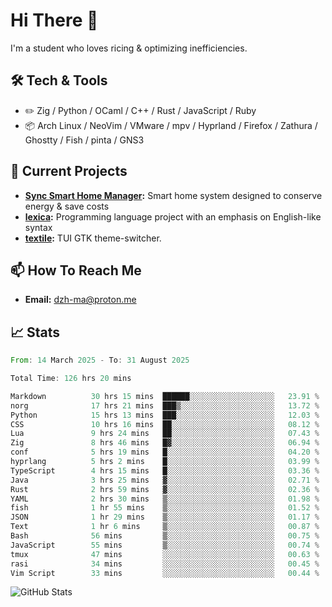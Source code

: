 # Hi There 👋
I'm a student who loves ricing & optimizing inefficiencies.
## 🛠️ Tech & Tools
- ✏️  Zig / Python / OCaml / C++ / Rust / JavaScript / Ruby
- 📦 Arch Linux / NeoVim / VMware / mpv / Hyprland / Firefox / Zathura / Ghostty / Fish / pinta / GNS3
## 🔭 Current Projects
- **[Sync Smart Home Manager](https://github.com/dzh-ma/sync):** Smart home system designed to conserve energy & save costs
- **[lexica](https://github.com/dzh-ma/lexica):** Programming language project with an emphasis on English-like syntax
- **[textile](https://github.com/dzh-ma/textile):** TUI GTK theme-switcher.
## 📫 How To Reach Me
- **Email:** [dzh-ma@proton.me](mailto:dzh-ma@proton.me)
## 📈 Stats
<!--START_SECTION:waka-->

```rust
From: 14 March 2025 - To: 31 August 2025

Total Time: 126 hrs 20 mins

Markdown          30 hrs 15 mins  ██████░░░░░░░░░░░░░░░░░░░   23.91 %
norg              17 hrs 21 mins  ███▒░░░░░░░░░░░░░░░░░░░░░   13.72 %
Python            15 hrs 13 mins  ███░░░░░░░░░░░░░░░░░░░░░░   12.03 %
CSS               10 hrs 16 mins  ██░░░░░░░░░░░░░░░░░░░░░░░   08.12 %
Lua               9 hrs 24 mins   ██░░░░░░░░░░░░░░░░░░░░░░░   07.43 %
Zig               8 hrs 46 mins   █▓░░░░░░░░░░░░░░░░░░░░░░░   06.94 %
conf              5 hrs 19 mins   █░░░░░░░░░░░░░░░░░░░░░░░░   04.20 %
hyprlang          5 hrs 2 mins    █░░░░░░░░░░░░░░░░░░░░░░░░   03.99 %
TypeScript        4 hrs 15 mins   █░░░░░░░░░░░░░░░░░░░░░░░░   03.36 %
Java              3 hrs 25 mins   ▓░░░░░░░░░░░░░░░░░░░░░░░░   02.71 %
Rust              2 hrs 59 mins   ▓░░░░░░░░░░░░░░░░░░░░░░░░   02.36 %
YAML              2 hrs 30 mins   ▒░░░░░░░░░░░░░░░░░░░░░░░░   01.98 %
fish              1 hr 55 mins    ▒░░░░░░░░░░░░░░░░░░░░░░░░   01.52 %
JSON              1 hr 29 mins    ▒░░░░░░░░░░░░░░░░░░░░░░░░   01.17 %
Text              1 hr 6 mins     ▒░░░░░░░░░░░░░░░░░░░░░░░░   00.87 %
Bash              56 mins         ▒░░░░░░░░░░░░░░░░░░░░░░░░   00.75 %
JavaScript        55 mins         ▒░░░░░░░░░░░░░░░░░░░░░░░░   00.74 %
tmux              47 mins         ░░░░░░░░░░░░░░░░░░░░░░░░░   00.63 %
rasi              34 mins         ░░░░░░░░░░░░░░░░░░░░░░░░░   00.45 %
Vim Script        33 mins         ░░░░░░░░░░░░░░░░░░░░░░░░░   00.44 %
```

<!--END_SECTION:waka-->

![GitHub Stats](https://github-readme-stats.vercel.app/api?username=dzh-ma&show_icons=true&theme=transparent)
